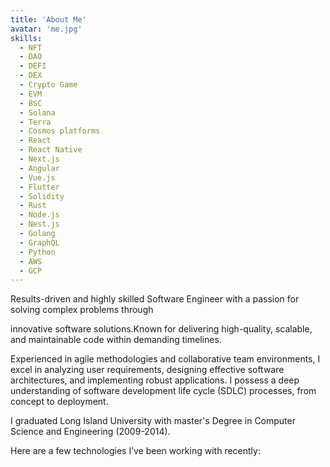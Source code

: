 ```yaml
---
title: 'About Me'
avatar: 'me.jpg'
skills:
  - NFT
  - DAO
  - DEFI
  - DEX
  - Crypto Game
  - EVM
  - BSC
  - Solana
  - Terra
  - Cosmos platforms
  - React
  - React Native
  - Next.js
  - Angular
  - Vue.js
  - Flutter
  - Solidity
  - Rust
  - Node.js
  - Nest.js
  - Golang
  - GraphQL
  - Python
  - AWS
  - GCP
---
```


Results-driven and highly skilled Software Engineer with a passion for solving complex problems through

innovative software solutions.Known for delivering high-quality, scalable, and maintainable code within demanding
timelines.

Experienced in agile methodologies and collaborative team environments, I excel in analyzing user requirements,
designing effective software architectures, and implementing robust applications. I possess a deep understanding
of software development life cycle (SDLC) processes, from concept to deployment.

I graduated Long Island University with master's Degree in Computer Science and Engineering (2009-2014).

Here are a few technologies I’ve been working with recently:

